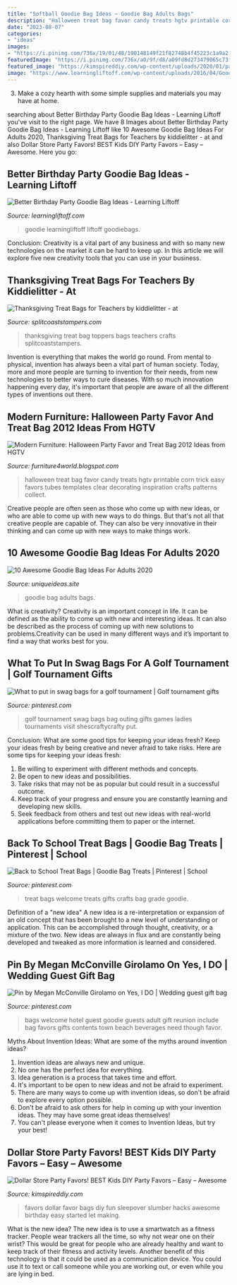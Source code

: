```yaml
---
title: "Softball Goodie Bag Ideas ~ Goodie Bag Adults Bags"
description: "Halloween treat bag favor candy treats hgtv printable corn trick easy favors tubes templates clear decorating inspiration crafts patterns collect"
date: "2023-08-07"
categories:
- "ideas"
images:
- "https://i.pinimg.com/736x/19/01/48/190148149f21f82748b4f45223c1a9a2.jpg"
featuredImage: "https://i.pinimg.com/736x/a0/9f/d8/a09fd8d273479065c73f2cbcb23d4146--hotel-welcome-bags-wedding-welcome-bags.jpg"
featured_image: "https://kimspireddiy.com/wp-content/uploads/2020/01/party-favors-dollar-store-eyelashes-2.jpg"
image: "https://www.learningliftoff.com/wp-content/uploads/2016/04/GoodieBags_EnhanceLearning.jpg"
---
```



3. Make a cozy hearth with some simple supplies and materials you may have at home.

	

		
searching about Better Birthday Party Goodie Bag Ideas - Learning Liftoff you've visit to the right page. We have 8 Images about Better Birthday Party Goodie Bag Ideas - Learning Liftoff like 10 Awesome Goodie Bag Ideas For Adults 2020, Thanksgiving Treat Bags for Teachers by kiddielitter - at and also Dollar Store Party Favors! BEST Kids DIY Party Favors – Easy – Awesome. Here you go:
		
    
## Better Birthday Party Goodie Bag Ideas - Learning Liftoff

<img loading=lazy src="https://www.learningliftoff.com/wp-content/uploads/2016/04/GoodieBags_EnhanceLearning.jpg" onerror="this.onerror=null;this.src='https://tse4.mm.bing.net/th?id=OIP.qPzyMuSOj6zAegAGov1yPwHaD8&amp;pid=15.1';" alt="Better Birthday Party Goodie Bag Ideas - Learning Liftoff">

_Source: learningliftoff.com_

>goodie learningliftoff liftoff goodiebags. 

	

Conclusion:
Creativity is a vital part of any business and with so many new technologies on the market it can be hard to keep up. In this article we will explore five new creativity tools that you can use in your business.

    
## Thanksgiving Treat Bags For Teachers By Kiddielitter - At

<img loading=lazy src="http://images.splitcoaststampers.com/data/gallery/3257/2011/11/21/ThanksgivingTreatBags2011_by_kiddielitter.jpg" onerror="this.onerror=null;this.src='https://tse1.mm.bing.net/th?id=OIP.NEWtFCa0ySlt7ntqJIMzbwHaEq&amp;pid=15.1';" alt="Thanksgiving Treat Bags for Teachers by kiddielitter - at">

_Source: splitcoaststampers.com_

>thanksgiving treat bag toppers bags teachers crafts splitcoaststampers. 

	

Invention is everything that makes the world go round. From mental to physical, invention has always been a vital part of human society. Today, more and more people are turning to invention for their needs, from new technologies to better ways to cure diseases. With so much innovation happening every day, it's important that people are aware of all the different types of inventions out there.

    
## Modern Furniture: Halloween Party Favor And Treat Bag 2012 Ideas From HGTV

<img loading=lazy src="https://1.bp.blogspot.com/-GL5gsFbXTg0/UFAk6tgm3iI/AAAAAAAAIEE/8s0vrJvvEPM/s1600/Halloween-Party-Favor-Treat-Bag-2013-Ideas-3.jpg" onerror="this.onerror=null;this.src='https://tse2.mm.bing.net/th?id=OIP.rqu2odDLXc_ufoej--ksVgHaJ7&amp;pid=15.1';" alt="Modern Furniture: Halloween Party Favor and Treat Bag 2012 Ideas from HGTV">

_Source: furniture4world.blogspot.com_

>halloween treat bag favor candy treats hgtv printable corn trick easy favors tubes templates clear decorating inspiration crafts patterns collect. 

	

Creative people are often seen as those who come up with new ideas, or who are able to come up with new ways to do things. But that's not all that creative people are capable of. They can also be very innovative in their thinking and can come up with new ways to make things work.

    
## 10 Awesome Goodie Bag Ideas For Adults 2020

<img loading=lazy src="https://www.uniqueideas.site/wp-content/uploads/goodie-bags-adults-deserve-them-too-my-country-birthday-1-800x800.jpg" onerror="this.onerror=null;this.src='https://tse3.mm.bing.net/th?id=OIP.qaCqwNVlV6oAG5MidVoxygHaHa&amp;pid=15.1';" alt="10 Awesome Goodie Bag Ideas For Adults 2020">

_Source: uniqueideas.site_

>goodie bag adults bags. 

	

What is creativity?
Creativity is an important concept in life. It can be defined as the ability to come up with new and interesting ideas. It can also be described as the process of coming up with new solutions to problems.Creativity can be used in many different ways and it’s important to find a way that works best for you.

    
## What To Put In Swag Bags For A Golf Tournament | Golf Tournament Gifts

<img loading=lazy src="https://i.pinimg.com/736x/19/01/48/190148149f21f82748b4f45223c1a9a2.jpg" onerror="this.onerror=null;this.src='https://tse2.mm.bing.net/th?id=OIP.JKSuLRg519Z_D5MG0AuxRwHaNl&amp;pid=15.1';" alt="What to put in swag bags for a golf tournament | Golf tournament gifts">

_Source: pinterest.com_

>golf tournament swag bags bag outing gifts games ladies tournaments visit shescraftycrafty put. 

	

Conclusion: What are some good tips for keeping your ideas fresh?
Keep your ideas fresh by being creative and never afraid to take risks. Here are some tips for keeping your ideas fresh:
1. Be willing to experiment with different methods and concepts.
2. Be open to new ideas and possibilities.
3. Take risks that may not be as popular but could result in a successful outcome. 
4. Keep track of your progress and ensure you are constantly learning and developing new skills. 
5. Seek feedback from others and test out new ideas with real-world applications before committing them to paper or the internet.

    
## Back To School Treat Bags | Goodie Bag Treats | Pinterest | School

<img loading=lazy src="https://s-media-cache-ak0.pinimg.com/736x/0f/27/b5/0f27b5843b3d9ab6a08307ece4181fb8.jpg" onerror="this.onerror=null;this.src='https://tse2.mm.bing.net/th?id=OIP.zL5HfJhf9fRGivSl4erhkgHaJ3&amp;pid=15.1';" alt="Back to School Treat Bags | Goodie Bag Treats | Pinterest | School">

_Source: pinterest.com_

>treat bags welcome treats gifts crafts bag grade goodie. 

	

Definition of a "new idea"
A new idea is a re-interpretation or expansion of an old concept that has been brought to a new level of understanding or application. This can be accomplished through thought, creativity, or a mixture of the two. New ideas are always in flux and are constantly being developed and tweaked as more information is learned and considered.

    
## Pin By Megan McConville Girolamo On Yes, I DO | Wedding Guest Gift Bag

<img loading=lazy src="https://i.pinimg.com/736x/a0/9f/d8/a09fd8d273479065c73f2cbcb23d4146--hotel-welcome-bags-wedding-welcome-bags.jpg" onerror="this.onerror=null;this.src='https://tse2.mm.bing.net/th?id=OIP.5UPcN4dZuXZj0VpJMcq1GAAAAA&amp;pid=15.1';" alt="Pin by Megan McConville Girolamo on Yes, I DO | Wedding guest gift bag">

_Source: pinterest.com_

>bags welcome hotel guest goodie guests adult gift reunion include bag favors gifts contents town beach beverages need though favor. 

	

Myths About Invention Ideas: What are some of the myths around invention ideas?
1. Invention ideas are always new and unique.
2. No one has the perfect idea for everything.
3. Idea generation is a process that takes time and effort.
4. It's important to be open to new ideas and not be afraid to experiment.
5. There are many ways to come up with invention ideas, so don't be afraid to explore every option possible.
6. Don't be afraid to ask others for help in coming up with your invention ideas. They may have some great ideas themselves!
7. You can't please everyone when it comes to Invention Ideas, but try your best!

    
## Dollar Store Party Favors! BEST Kids DIY Party Favors – Easy – Awesome

<img loading=lazy src="https://kimspireddiy.com/wp-content/uploads/2020/01/party-favors-dollar-store-eyelashes-2.jpg" onerror="this.onerror=null;this.src='https://tse4.mm.bing.net/th?id=OIP.yG2NgOJpSijPC7gh7qT_kwHaJ4&amp;pid=15.1';" alt="Dollar Store Party Favors! BEST Kids DIY Party Favors – Easy – Awesome">

_Source: kimspireddiy.com_

>favors dollar favor bags diy fun sleepover slumber hacks awesome birthday easy started let making. 

	

What is the new idea?
The new idea is to use a smartwatch as a fitness tracker. People wear trackers all the time, so why not wear one on their wrist? This would be great for people who are already healthy and want to keep track of their fitness and activity levels. Another benefit of this technology is that it could be used as a communication device. You could use it to text or call someone while you are working out, or even while you are lying in bed.

